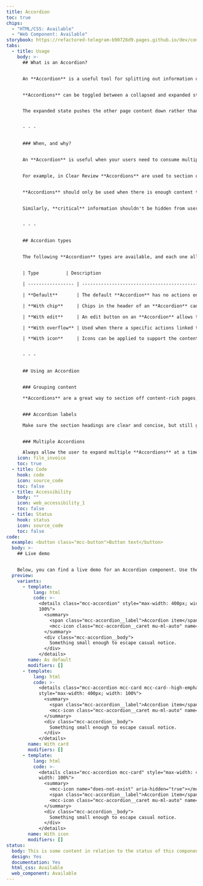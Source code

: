 ```yaml
---
title: Accordion
toc: true
chips:
  - "HTML/CSS: Available"
  - "Web Component: Available"
storybook: https://refactored-telegram-b90726d9.pages.github.io/dev/components/?path=/docs/components-accordion-introduction
tabs:
  - title: Usage
    body: >-
      ## What is an Accordion?


      An **Accordion** is a useful tool for splitting out information on a page - if you have a page that contains multiple different pieces of information, an **Accordion** can help reduce the amount of vertical space a page uses.


      **Accordions** can be toggled between a collapsed and expanded state to expose hidden content, which can help the user locate the specific information they need without presenting all of it to them at once. 


      The expanded state pushes the other page content down rather than being overlaying it on top of other content, which helps to maintain the vertical hierarchy of the page.


      - - -


      ### When, and why?


      An **Accordion** is useful when your users need to consume multiple items with specific content in a single page. Allowing users to have control over the content by expanding it, or leaving it collapsed, lets them decide what is relevant to them at that time. 


      For example, in Clear Review **Accordions** are used to section off specific sections of feedback, as you can see below. The user can expand each piece of feedback and interact with the "Reply/Thank" button within. Without the **Accordion**, this page would be quite cluttered and the user wouldn't be able to focus one one specific piece of feedback.


      **Accordions** should only be used when there is enough content to condense - they shouldn't be used as an organisational tool, or for navigation purposes. They are a tool to help reduce visual clutter for a user and should only be used when necessary, not by default.


      Similarly, **critical** information shouldn't be hidden from users. If the content is critical for the page's function, it should always be visible and shouldn't be hidden by an **Accordion**.


      - - -


      ## Accordion types


      The following **Accordion** types are available, and each one allows you to include a subheading:


      | Type          | Description                                                                                                                                                                              |

      | ----------------- | ---------------------------------------------------------------------------------------------------------------------------------------------------------------------------------------- |

      | **Default**       | The default **Accordion** has no actions on it, and simply expands and collapses content.|

      | **With chip**     | Chips in the header of an **Accordion** can be used to signify status, content type, dates, etc.                                                                                         |

      | **With edit**     | An edit button on an **Accordion** allows the user to enter an edit state.                                                                                                               |

      | **With overflow** | Used when there a specific actions linked to each accordion                                                                                                                              |

      | **With icon**     | Icons can be applied to support the content of the heading but should not be used in conjunction with buttons or chips on the right - this will add too much cognitive load to the page. |


      - - -


      ## Using an Accordion


      ### Grouping content

      **Accordions** are a great way to section off content-rich pages, collapsing the sections will also give users an overview of the content available whilst minimising scrolling and make the page appear less daunting. If your page contains multiple different content types, an **Accordion** should be used to separate them out into easy-to-digest sections.


      ### Accordion labels

      Make sure the section headings are clear and concise, but still give the user enough information about what each one contains. Headings should be sentence case and not have the first letter of every word capitalised - you can read more about styling copy like this by reading our [content guidelines](/guidelines/style-guide).


      ### Multiple Accordions

      Always allow the user to expand multiple **Accordions** at a time, and avoid hiding task critical content. If a user can only open one **Accordion** at a time, then it is better to consider a different approach.
    icon: file_invoice
    toc: true
  - title: Code
    hook: code
    icon: source_code
    toc: false
  - title: Accessibility
    body: ""
    icon: web_accessibility_1
    toc: false
  - title: Status
    hook: status
    icon: source_code
    toc: false
code:
  example: <button class="mcc-button">Button text</button>
  body: >-
    ## Live demo


    Below, you can find a live demo for an Accordion component. Use the drop-down menus and radio buttons to view the different Button Types and Variants.
  preview:
    variants:
      - template:
          lang: html
          code: >-
            <details class="mcc-accordion" style="max-width: 400px; width:
            100%">
              <summary>
                <span class="mcc-accordion__label">Accordion item</span>
                <mcc-icon class="mcc-accordion__caret mu-ml-auto" name="angle_down" aria-hidden="true"></mcc-icon>
              </summary>
              <div class="mcc-accordion__body">
                Something small enough to escape casual notice.
              </div>
            </details>
        name: As default
        modifiers: []
      - template:
          lang: html
          code: >-
            <details class="mcc-accordion mcc-card mcc-card--high-emphasis"
            style="max-width: 400px; width: 100%">
              <summary>
                <span class="mcc-accordion__label">Accordion item</span>
                <mcc-icon class="mcc-accordion__caret mu-ml-auto" name="angle_down" aria-hidden="true"></mcc-icon>
              </summary>
              <div class="mcc-accordion__body">
                Something small enough to escape casual notice.
              </div>
            </details>
        name: With card
        modifiers: []
      - template:
          lang: html
          code: >-
            <details class="mcc-accordion mcc-card" style="max-width: 400px;
            width: 100%">
              <summary>
                <mcc-icon name="does-not-exist" aria-hidden="true"></mcc-icon>
                <span class="mcc-accordion__label">Accordion item</span>
                <mcc-icon class="mcc-accordion__caret mu-ml-auto" name="angle_down" aria-hidden="true"></mcc-icon>
              </summary>
              <div class="mcc-accordion__body">
                Something small enough to escape casual notice.
              </div>
            </details>
        name: With icon
        modifiers: []
status:
  body: This is some content in relation to the status of this component.
  design: Yes
  documentation: Yes
  html_css: Available
  web_component: Available
---
```

